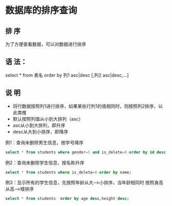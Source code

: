数据库的排序查询  
=======

## 排 序  
为了方便查看数据，可以对数据进行排序  

## 语 法：
select * from 表名 order by 列1 asc|desc [,列2 asc|desc,...]
  
## 说 明  
- 将行数据按照列1进行排序，如果某些行列1的值相同时，则按照列2排序，以此类推  
- 默认按照列值从小到大排列（asc）  
- asc从小到大排列，即升序  
- desc从大到小排序，即降序  

例1：查询未删除男生信息，按学号降序  
```SQL
select * from students where gender=1 and is_delete=0 order by id desc;  
```
例2：查询未删除学生信息，按名称升序  
```SQL
select * from students where is_delete=0 order by name;  
```
例3：显示所有的学生信息，先按照年龄从大-->小排序，当年龄相同时 按照身高从高-->矮排序  
```SQL
select * from students  order by age desc,height desc;  
```








